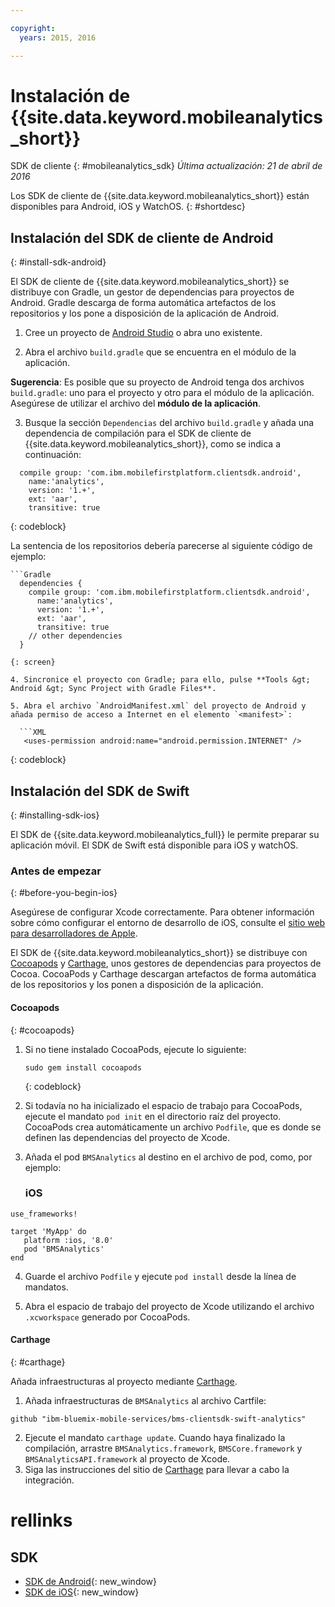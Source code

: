 ```yaml
---

copyright:
  years: 2015, 2016

---
```


# Instalación de {{site.data.keyword.mobileanalytics_short}}
SDK de cliente
{: #mobileanalytics_sdk}
*Última actualización: 21 de abril de 2016*

Los SDK de cliente de {{site.data.keyword.mobileanalytics_short}}
están disponibles para Android, iOS y WatchOS.
{: #shortdesc}

## Instalación del SDK de cliente de Android
{: #install-sdk-android}

El SDK de cliente de {{site.data.keyword.mobileanalytics_short}} se distribuye con Gradle, un gestor de dependencias para proyectos de Android. Gradle descarga de forma automática artefactos de los repositorios y los pone a disposición de la aplicación de Android.

1. Cree un proyecto de [Android Studio](http://developer.android.com/sdk/index.html) o abra uno existente.

2. Abra el archivo `build.gradle` que se encuentra en el módulo de la aplicación.

  **Sugerencia**: Es posible que su proyecto de Android tenga dos archivos `build.gradle`: uno para el proyecto y otro para el módulo de la aplicación. Asegúrese de utilizar el archivo del **módulo de la aplicación**.

3. Busque la sección `Dependencias` del archivo `build.gradle` y añada una dependencia de compilación para el SDK de cliente de {{site.data.keyword.mobileanalytics_short}}, como se indica a continuación:

  ```Gradle
    compile group: 'com.ibm.mobilefirstplatform.clientsdk.android',    
      name:'analytics',
      version: '1.+',
      ext: 'aar',
      transitive: true
  ```
  {: codeblock}

  La sentencia de los repositorios debería parecerse al siguiente código de ejemplo:

	```Gradle
      dependencies {
        compile group: 'com.ibm.mobilefirstplatform.clientsdk.android',    
          name:'analytics',
          version: '1.+',
          ext: 'aar',
          transitive: true
    	// other dependencies  
      }
  ```
  {: screen}

4. Sincronice el proyecto con Gradle; para ello, pulse **Tools &gt; Android &gt; Sync Project with Gradle Files**.

5. Abra el archivo `AndroidManifest.xml` del proyecto de Android y añada permiso de acceso a Internet en el elemento `<manifest>`:

	```XML
	 <uses-permission android:name="android.permission.INTERNET" />
   ```
   {: codeblock}


## Instalación del SDK de Swift
{: #installing-sdk-ios}

El SDK de {{site.data.keyword.mobileanalytics_full}} le permite preparar su aplicación móvil. El SDK de Swift está disponible para iOS y watchOS.

### Antes de empezar
{: #before-you-begin-ios}

Asegúrese de configurar Xcode correctamente. Para obtener información sobre cómo configurar el entorno de desarrollo de iOS, consulte el [sitio web para desarrolladores de Apple](https://developer.apple.com/support/xcode/).

El SDK de {{site.data.keyword.mobileanalytics_short}} se distribuye con [Cocoapods](https://cocoapods.org/) y [Carthage](https://github.com/Carthage/Carthage#getting-started), unos gestores de dependencias para proyectos de Cocoa. CocoaPods y Carthage descargan artefactos de forma automática de los repositorios y los ponen a disposición de la aplicación.

#### Cocoapods
{: #cocoapods}
1. Si no tiene instalado CocoaPods, ejecute lo siguiente:

    ```
    sudo gem install cocoapods
    ```
    {: codeblock}

2. Si todavía no ha inicializado el espacio de trabajo para CocoaPods, ejecute el mandato `pod init` en el directorio raíz del proyecto. CocoaPods crea automáticamente un archivo `Podfile`, que es donde se definen las dependencias del proyecto de Xcode.

3. Añada el pod `BMSAnalytics` al destino en el archivo de pod, como, por ejemplo:

	### iOS

  ```
  use_frameworks!

  target 'MyApp' do
     platform :ios, '8.0'
     pod 'BMSAnalytics'
  end
  ```

4. Guarde el archivo `Podfile` y ejecute `pod install` desde la línea de mandatos.

5. Abra el espacio de trabajo del proyecto de Xcode utilizando el archivo `.xcworkspace` generado por CocoaPods.

#### Carthage
{: #carthage}

Añada infraestructuras al proyecto mediante [Carthage](https://github.com/Carthage/Carthage#if-youre-building-for-ios-tvos-or-watchos).

1. Añada infraestructuras de `BMSAnalytics` al archivo Cartfile:
  ```
  github "ibm-bluemix-mobile-services/bms-clientsdk-swift-analytics"
  ```
2. Ejecute el mandato `carthage update`. Cuando haya finalizado la compilación, arrastre `BMSAnalytics.framework`, `BMSCore.framework` y `BMSAnalyticsAPI.framework` al proyecto de Xcode.
3. Siga las instrucciones del sitio de [Carthage](https://github.com/Carthage/Carthage#if-youre-building-for-ios-tvos-or-watchos) para llevar a cabo la integración.

# rellinks

## SDK
* [SDK de Android](https://github.com/ibm-bluemix-mobile-services/bms-clientsdk-android-analytics){: new_window}  
* [SDK de iOS](https://github.com/ibm-bluemix-mobile-services/bms-clientsdk-swift-analytics){: new_window}
